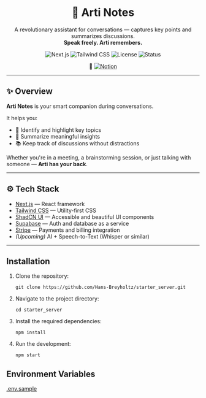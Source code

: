 <h1 align="center">🧠 Arti Notes</h1>

<p align="center">
  A revolutionary assistant for conversations — captures key points and summarizes discussions.<br/>
  <strong>Speak freely. Arti remembers.</strong>
</p>

<p align="center">
  <img alt="Next.js" src="https://img.shields.io/badge/Next.js-000?logo=nextdotjs&logoColor=white" />
  <img alt="Tailwind CSS" src="https://img.shields.io/badge/Tailwind_CSS-38B2AC?logo=tailwind-css&logoColor=white" />
  <img alt="License" src="https://img.shields.io/badge/License-MIT-yellow.svg" />
  <img alt="Status" src="https://img.shields.io/badge/status-in%20progress-orange" />
</p>

<p align="center">
  🔗 <a href="https://www.notion.so/articonsult/Arti-Notes-x-ByBreyholtz-Utvikling-1b2094de4dcb80e2aebae2efbc3894bc?pvs=4" target="_blank">
    <img alt="Notion" src="https://img.shields.io/badge/View%20on-Notion-000000?logo=notion&logoColor=white" />
  </a>
</p>

---

## ✨ Overview

**Arti Notes** is your smart companion during conversations.

It helps you:
- 🧠 Identify and highlight key topics
- 📝 Summarize meaningful insights
- 📚 Keep track of discussions without distractions

Whether you're in a meeting, a brainstorming session, or just talking with someone — **Arti has your back**.

---

## ⚙️ Tech Stack

- [Next.js](https://nextjs.org/) — React framework  
- [Tailwind CSS](https://tailwindcss.com/) — Utility-first CSS  
- [ShadCN UI](https://ui.shadcn.dev/) — Accessible and beautiful UI components  
- [Supabase](https://supabase.com/) — Auth and database as a service  
- [Stripe](https://stripe.com/) — Payments and billing integration  
- *(Upcoming)* AI + Speech-to-Text (Whisper or similar)

---

## Installation

1. Clone the repository:

   ```
   git clone https://github.com/Hans-Breyholtz/starter_server.git
   ```

2. Navigate to the project directory:

   ```
   cd starter_server
   ```

3. Install the required dependencies:

   ```
   npm install
   ```

4. Run the development:

   ```
   npm start
   ```

## Environment Variables

[.env.sample]()
